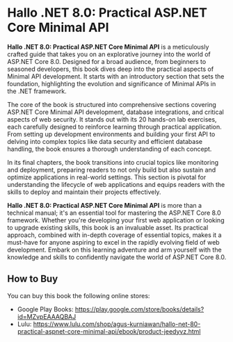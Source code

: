 # Hallo .NET 8.0: Practical ASP.NET Core Minimal API


**Hallo .NET 8.0: Practical ASP.NET Core Minimal API** is a meticulously crafted guide that takes you on an explorative journey into the world of ASP.NET Core 8.0. Designed for a broad audience, from beginners to seasoned developers, this book dives deep into the practical aspects of Minimal API development. It starts with an introductory section that sets the foundation, highlighting the evolution and significance of Minimal APIs in the .NET framework. 

The core of the book is structured into comprehensive sections covering ASP.NET Core Minimal API development, database integrations, and critical aspects of web security. It stands out with its 20 hands-on lab exercises, each carefully designed to reinforce learning through practical application. From setting up development environments and building your first API to delving into complex topics like data security and efficient database handling, the book ensures a thorough understanding of each concept. 

In its final chapters, the book transitions into crucial topics like monitoring and deployment, preparing readers to not only build but also sustain and optimize applications in real-world settings. This section is pivotal for understanding the lifecycle of web applications and equips readers with the skills to deploy and maintain their projects effectively.

**Hallo .NET 8.0: Practical ASP.NET Core Minimal API** is more than a technical manual; it's an essential tool for mastering the ASP.NET Core 8.0 framework. Whether you're developing your first web application or looking to upgrade existing skills, this book is an invaluable asset. Its practical approach, combined with in-depth coverage of essential topics, makes it a must-have for anyone aspiring to excel in the rapidly evolving field of web development. Embark on this learning adventure and arm yourself with the knowledge and skills to confidently navigate the world of ASP.NET Core 8.0.

## How to Buy

You can buy this book the following online stores:

* Google Play Books: https://play.google.com/store/books/details?id=MZvpEAAAQBAJ
* Lulu: https://www.lulu.com/shop/agus-kurniawan/hallo-net-80-practical-aspnet-core-minimal-api/ebook/product-jeedyvz.html